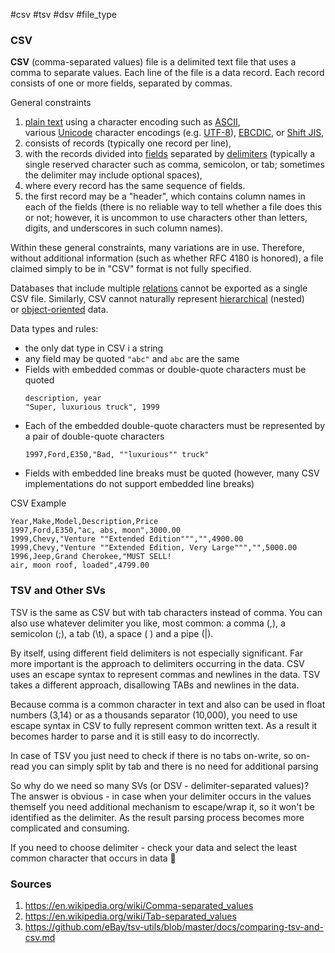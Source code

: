 #csv #tsv #dsv #file_type 
### CSV
**CSV** (comma-separated values) file is a delimited text file that uses a comma to separate values. Each line of the file is a data record. Each record consists of one or more fields, separated by commas.

General constraints
1. [plain text](https://en.wikipedia.org/wiki/Plain_text "Plain text") using a character encoding such as [ASCII](https://en.wikipedia.org/wiki/ASCII "ASCII"), various [Unicode](https://en.wikipedia.org/wiki/Unicode "Unicode") character encodings (e.g. [UTF-8](https://en.wikipedia.org/wiki/UTF-8 "UTF-8")), [EBCDIC](https://en.wikipedia.org/wiki/EBCDIC "EBCDIC"), or [Shift JIS](https://en.wikipedia.org/wiki/Shift_JIS "Shift JIS"),
2. consists of records (typically one record per line),
3. with the records divided into [fields](https://en.wikipedia.org/wiki/Field_(computer_science) "Field (computer science)") separated by [delimiters](https://en.wikipedia.org/wiki/Delimiter "Delimiter") (typically a single reserved character such as comma, semicolon, or tab; sometimes the delimiter may include optional spaces),
4. where every record has the same sequence of fields.
5. the first record may be a "header", which contains column names in each of the fields (there is no reliable way to tell whether a file does this or not; however, it is uncommon to use characters other than letters, digits, and underscores in such column names).

Within these general constraints, many variations are in use. Therefore, without additional information (such as whether RFC 4180 is honored), a file claimed simply to be in "CSV" format is not fully specified.

Databases that include multiple [relations](https://en.wikipedia.org/wiki/Relation_(database) "Relation (database)") cannot be exported as a single CSV file. Similarly, CSV cannot naturally represent [hierarchical](https://en.wikipedia.org/wiki/Hierarchical "Hierarchical") (nested) or [object-oriented](https://en.wikipedia.org/wiki/Object-oriented "Object-oriented") data.

Data types and rules:
- the only dat type in CSV i a string
- any field may be quoted
  `"abc"` and `abc` are the same
- Fields with embedded commas or double-quote characters must be quoted
  ```
  description, year
  "Super, luxurious truck", 1999
  ```
- Each of the embedded double-quote characters must be represented by a pair of double-quote characters
  ```
  1997,Ford,E350,"Bad, ""luxurious"" truck"
  ```
- Fields with embedded line breaks must be quoted (however, many CSV implementations do not support embedded line breaks)

CSV Example
```
Year,Make,Model,Description,Price
1997,Ford,E350,"ac, abs, moon",3000.00
1999,Chevy,"Venture ""Extended Edition""","",4900.00
1999,Chevy,"Venture ""Extended Edition, Very Large""","",5000.00
1996,Jeep,Grand Cherokee,"MUST SELL!
air, moon roof, loaded",4799.00
```

### TSV and Other SVs
TSV is the same as CSV but with tab characters instead of comma. You can also use whatever delimiter you like, most common: a comma (,), a semicolon (;), a tab (\\t), a space ( ) and a pipe (|).

By itself, using different field delimiters is not especially significant. Far more important is the approach to delimiters occurring in the data. CSV uses an escape syntax to represent commas and newlines in the data. TSV takes a different approach, disallowing TABs and newlines in the data. 

Because comma is a common character in text and also can be used in float numbers (3,14) or as a thousands separator (10,000), you need to use  escape syntax in CSV to fully represent common written text. As a result it becomes harder to parse and it is still easy to do incorrectly.

In case of TSV you just need to check if there is no tabs on-write, so on-read you can simply split by tab and there is no need for additional parsing

So why do we need so many SVs (or DSV - delimiter-separated values)? The answer is obvious - in case when your delimiter occurs in the values themself you need additional mechanism to escape/wrap it, so it won't be identified as the delimiter. As the result parsing process becomes more complicated and consuming.

If you need to choose delimiter - check your data and select the least common character that occurs in data 🤷

### Sources
1. https://en.wikipedia.org/wiki/Comma-separated_values
2. https://en.wikipedia.org/wiki/Tab-separated_values
3. https://github.com/eBay/tsv-utils/blob/master/docs/comparing-tsv-and-csv.md